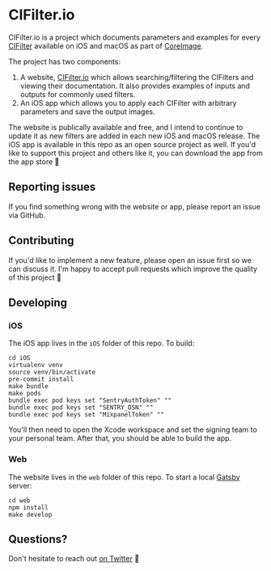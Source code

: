 # CIFilter.io
CIFilter.io is a project which documents parameters and examples for every [CIFilter](https://developer.apple.com/documentation/coreimage/cifilter) available on iOS and macOS as part of [CoreImage](https://developer.apple.com/documentation/coreimage).

The project has two components:

1. A website, [CIFilter.io](https://cifilter.io) which allows searching/filtering the CIFilters and viewing their documentation. It also provides examples of inputs and outputs for commonly used filters.
2. An iOS app which allows you to apply each CIFilter with arbitrary parameters and save the output images.

The website is publically available and free, and I intend to continue to update it as new filters are added in each new iOS and macOS release. The iOS app is available in this repo as an open source project as well. If you'd like to support this project and others like it, you can download the app from the app store 🙏

## Reporting issues
If you find something wrong with the website or app, please report an issue via GitHub.

## Contributing
If you'd like to implement a new feature, please open an issue first so we can discuss it. I'm happy to accept pull requests which improve the quality of this project 💪

## Developing

### iOS
The iOS app lives in the `iOS` folder of this repo. To build:

```
cd iOS
virtualenv venv
source venv/bin/activate
pre-commit install
make bundle
make pods
bundle exec pod keys set "SentryAuthToken" ""
bundle exec pod keys set "SENTRY_DSN" ""
bundle exec pod keys set "MixpanelToken" ""
```

You'll then need to open the Xcode workspace and set the signing team to your personal team. After that, you should be able to build the app.

### Web
The website lives in the `web` folder of this repo. To start a local [Gatsby](https://www.gatsbyjs.org/) server:

```
cd web
npm install
make develop
```

## Questions?
Don't hesitate to reach out [on Twitter](https://twitter.com/noahsark769) 👋

